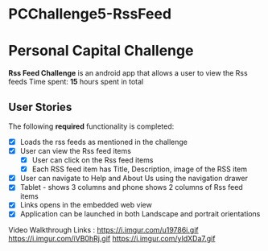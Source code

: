 # PCChallenge5-RssFeed
# Personal Capital Challenge

**Rss Feed Challenge** is an android app that allows a user to view the Rss feeds 
Time spent: **15** hours spent in total

## User Stories

The following **required** functionality is completed:

* [x] Loads the rss feeds as mentioned in the challenge
* [x] User can view the Rss feed items
  * [x] User can click on the Rss feed items
  * [x] Each RSS feed item has Title, Description, image of the RSS item
* [x] User can navigate to Help and About Us using the navigation drawer
* [x] Tablet - shows 3 columns and phone shows 2 columns of Rss feed items
* [x] Links opens in the embedded web view
* [x] Application can be launched in both Landscape and portrait orientations

Video Walkthrough Links : https://i.imgur.com/u19786i.gif 
https://i.imgur.com/iVB0hRj.gif 
https://i.imgur.com/yIdXDa7.gif
